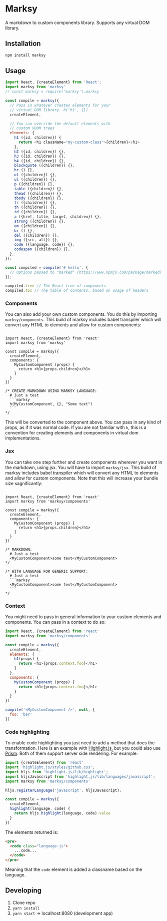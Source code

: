 # Marksy
A markdown to custom components library. Supports any virtual DOM library.

## Installation

```sh
npm install marksy
```

## Usage
```js
import React, {createElement} from 'React';
import marksy from 'marksy'
// const marksy = require('marksy').marksy

const compile = marksy({
  // Pass in whatever creates elements for your
  // virtual DOM library. h('h1', {})
  createElement,

  // You can override the default elements with
  // custom VDOM trees
  elements: {
    h1 ({id, children}) {
      return <h1 className="my-custom-class">{children}</h1>
    },
    h2 ({id, children}) {},
    h3 ({id, children}) {},
    h4 ({id, children}) {},
    blockquote ({children}) {},
    hr () {},
    ol ({children}) {},
    ul ({children}) {},
    p ({children}) {},
    table ({children}) {},
    thead ({children}) {},
    tbody ({children}) {},
    tr ({children}) {},
    th ({children}) {},
    td ({children}) {},
    a ({href, title, target, children}) {},
    strong ({children}) {},
    em ({children}) {},
    br () {},
    del ({children}) {},
    img ({src, alt}) {},
    code ({language, code}) {},
    codespan ({children}) {},
  },
});

const compiled = compile('# hello', {
  // Options passed to "marked" (https://www.npmjs.com/package/marked)
});

compiled.tree // The React tree of components
compiled.toc // The table of contents, based on usage of headers
```

### Components
You can also add your own custom components. You do this by importing `marksy/components`. This build of marksy includes babel transpiler which will convert any HTML to elements and allow for custom components:

<pre lang="js"><code>
import React, {createElement} from 'react'
import marksy from 'marksy'

const compile = marksy({
  createElement,
  components: {
    MyCustomComponent (props) {
      return &lt;h1>{props.children}&lt;/h1>
    }
  }
})

/* CREATE MARKDOWN USING MARKSY LANGUAGE:
  # Just a test
  ```marksy
  h(MyCustomComponent, {}, "Some text")
  ```
*/
</code></pre>

This will be converted to the component above. You can pass in any kind of props, as if it was normal code. If you are not familiar with `h`, this is a convention for creating elements and components in virtual dom implementations.

### Jsx

You can take one step further and create components wherever you want in the markdown, using jsx. You will have to import `marksy/jsx`. This build of marksy includes babel transpiler which will convert any HTML to elements and allow for custom components. Note that this will increase your bundle size sagnificantly:

<pre lang="js"><code>
import React, {createElement} from 'react'
import marksy from 'marksy/components'

const compile = marksy({
  createElement,
  components: {
    MyCustomComponent (props) {
      return &lt;h1>{props.children}&lt;/h1>
    }
  }
})

/* MARKDOWN:
  # Just a test
  &lt;MyCustomComponent>some text&lt;/MyCustomComponent>
*/

/* WITH LANGUAGE FOR GENERIC SUPPORT:
  # Just a test
  ```marksy
  &lt;MyCustomComponent>some text&lt;/MyCustomComponent>
  ```
*/
</code></pre>

### Context
You might need to pass in general information to your custom elements and components. You can pass in a context to do so:

```js
import React, {createElement} from 'react'
import marksy from 'marksy/components'

const compile = marksy({
  createElement,
  elements: {
    h1(props) {
      return <h1>{props.context.foo}</h1>
    }
  },
  components: {
    MyCustomComponent (props) {
      return <h1>{props.context.foo}</h1>
    }
  }
})

compile('<MyCustomComponent />', null, {
  foo: 'bar'
})
```

### Code highlighting
To enable code highlighting you just need to add a method that does the transformation. Here is an example with [Highlight.js](https://highlightjs.org/), but you could also use [Prism](http://prismjs.com/). Both of them support server side rendering. For example:

```js
import {createElement} from 'react'
import 'highlight.js/styles/github.css';
import hljs from 'highlight.js/lib/highlight';
import hljsJavascript from 'highlight.js/lib/languages/javascript';
import marksy from 'marksy/components'

hljs.registerLanguage('javascript', hljsJavascript);

const compile = marksy({
  createElement,
  highlight(language, code) {
    return hljs.highlight(language, code).value
  }
})
```

The elements returned is:

```html
<pre>
  <code class="language-js">
    ...code...
  </code>
</pre>
```

Meaning that the `code` element is added a classname based on the language.

## Developing
1. Clone repo
2. `yarn install`
3. `yarn start` -> localhost:8080 (development app)
